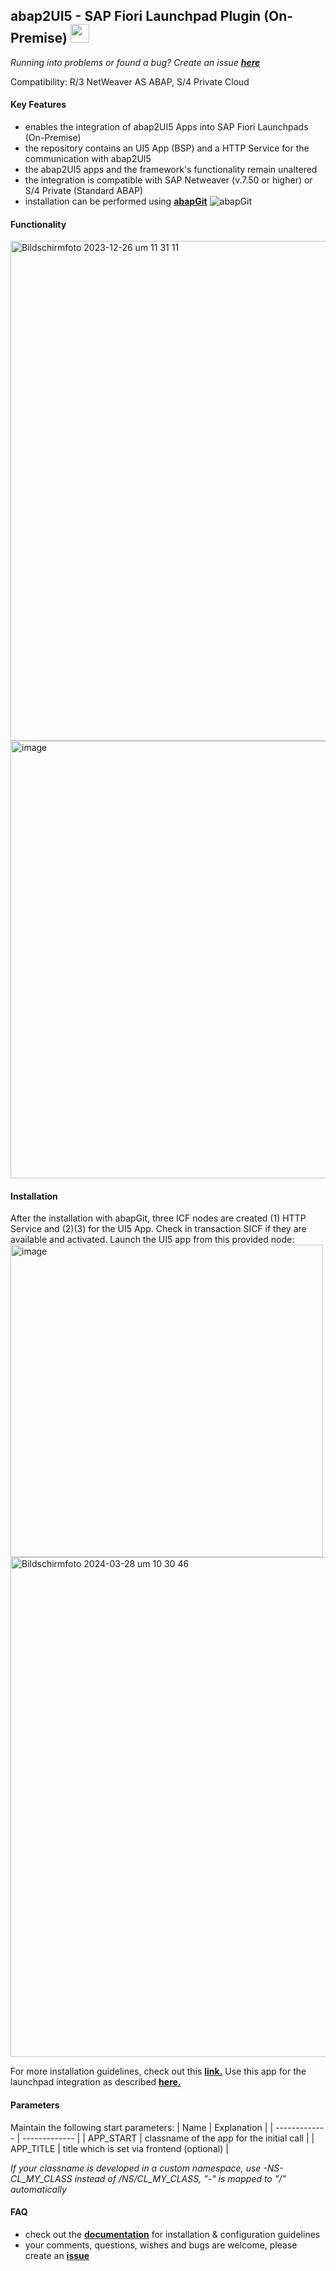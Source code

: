 ## abap2UI5 - SAP Fiori Launchpad Plugin (On-Premise) <img src="https://github.com/abap2UI5/abap2UI5/assets/102328295/52ac0bb6-a219-4e9d-9e4f-62698dab3063" width="30">

_Running into problems or found a bug? Create an issue [**here**](https://github.com/abap2UI5/abap2UI5/issues)_

Compatibility: R/3 NetWeaver AS ABAP, S/4 Private Cloud

#### Key Features
* enables the integration of abap2UI5 Apps into SAP Fiori Launchpads (On-Premise)
* the repository contains an UI5 App (BSP) and a HTTP Service for the communication with abap2UI5
* the abap2UI5 apps and the framework's functionality remain unaltered
* the integration is compatible with SAP Netweaver (v.7.50 or higher) or S/4 Private (Standard ABAP)
* installation can be performed using [**abapGit**](https://abapgit.org) ![abapGit](https://docs.abapgit.org/img/favicon.png)
  
#### Functionality
<img width="800" alt="Bildschirmfoto 2023-12-26 um 11 31 11" src="https://github.com/abap2UI5/abap2UI5-launchpad_on_premise/assets/102328295/6c4b5977-61ec-40e9-a246-b223387666d5">
<img width="700" alt="image" src="https://github.com/abap2UI5/ext-fiori_launchpad_on_premise/assets/102328295/17c375e8-10cd-471e-83f8-d62ed27224e3">

#### Installation
After the installation with abapGit, three ICF nodes are created (1) HTTP Service and (2)(3) for the UI5 App. Check in transaction SICF if they are available and activated. Launch the UI5 app from this provided node:<br>
<img width="500" alt="image" src="https://github.com/abap2UI5/abap2UI5-proxy_app_launchpad/assets/102328295/93567dbe-dcd3-4487-b78a-1d4dd21a0c8d"><br>
<img width="800" alt="Bildschirmfoto 2024-03-28 um 10 30 46" src="https://github.com/abap2UI5/abap2UI5-proxy_app_launchpad/assets/102328295/dfcf0ca3-c2e5-4feb-a01c-f818a8e108e3">

For more installation guidelines, check out this [**link.**](https://github.com/abap2UI5/abap2UI5-documentation/blob/main/docs/ext-fiori_launchpad_integration/installation.md) Use this app for the launchpad integration as described [**here.**](https://github.com/abap2UI5/abap2UI5-documentation/blob/main/docs/ext-fiori_launchpad_integration/configuration.md)

#### Parameters
Maintain the following start parameters:
| Name  | Explanation |
| ------------- | ------------- |
| APP_START  | classname of the app for the initial call |
| APP_TITLE  | title which is set via frontend  (optional) |

_If your classname is developed in a custom namespace, use -NS-CL_MY_CLASS instead of /NS/CL_MY_CLASS, "-" is mapped to "/" automatically_
#### FAQ
* check out the [**documentation**](https://github.com/abap2UI5/abap2UI5-documentation) for installation & configuration guidelines
* your comments, questions, wishes and bugs are welcome, please create an [**issue**](https://github.com/abap2UI5/integration-fiori_launchpad_on_premise/issues)
